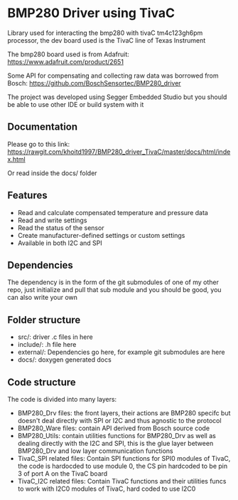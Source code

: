 # BMP280 Driver using TivaC

Library used for interacting the bmp280 with tivaC tm4c123gh6pm processor, the dev board used is the TivaC line of Texas Instrument

The bmp280 board used is from Adafruit: https://www.adafruit.com/product/2651

Some API for compensating and collecting raw data was borrowed from Bosch: https://github.com/BoschSensortec/BMP280_driver

The project was developed using Segger Embedded Studio but you should be able to use other IDE or build system with it

## Documentation

Please go to this link: https://rawgit.com/khoitd1997/BMP280_driver_TivaC/master/docs/html/index.html

Or read inside the docs/ folder

## Features

- Read and calculate compensated temperature and pressure data
- Read and write settings
- Read the status of the sensor
- Create manufacturer-defined settings or custom settings
- Available in both I2C and SPI

## Dependencies

The dependency is in the form of the git submodules of one of my other repo, just initialize and pull that sub module and you should be good, you can also write your own

## Folder structure

- src/: driver .c files in here
- include/: .h file here
- external/: Dependencies go here, for example git submodules are here
- docs/: doxygen generated docs

## Code structure

The code is divided into many layers:

- BMP280_Drv files: the front layers, their actions are BMP280 specifc but doesn't deal directly with SPI or I2C and thus agnostic to the protocol
- BMP280_Ware files: contain API derived from Bosch source code
- BMP280_Utils: contain utilities functions for BMP280_Drv as well as dealing directly with the I2C and SPI, this is the glue layer between BMP280_Drv and low layer communication functions
- TivaC_SPI related files: Contain SPI functions for SPI0 modules of TivaC, the code is hardocded to use module 0, the CS pin hardcoded to be pin 3 of port A on the TivaC board
- TivaC_I2C related files: Contain TivaC functions and their utilities funcs to work with I2C0 modules of TivaC, hard coded to use I2C0
